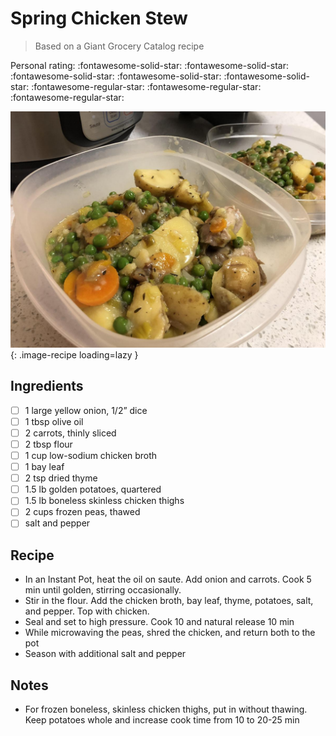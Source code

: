 # Spring Chicken Stew

> Based on a Giant Grocery Catalog recipe

<!-- {cts} rating=2; (User can specify rating on scale of 1-5) -->

Personal rating: :fontawesome-solid-star: :fontawesome-solid-star: :fontawesome-solid-star: :fontawesome-solid-star: :fontawesome-solid-star: :fontawesome-regular-star: :fontawesome-regular-star: :fontawesome-regular-star:

<!-- {cte} -->

<!-- {cts} name_image=spring_chicken_stew.jpeg; (User can specify image name) -->

![spring_chicken_stew.jpeg](./spring_chicken_stew.jpeg){: .image-recipe loading=lazy }

<!-- {cte} -->

## Ingredients

- [ ] 1 large yellow onion, 1/2” dice
- [ ] 1 tbsp olive oil
- [ ] 2 carrots, thinly sliced
- [ ] 2 tbsp flour
- [ ] 1 cup low-sodium chicken broth
- [ ] 1 bay leaf
- [ ] 2 tsp dried thyme
- [ ] 1.5 lb golden potatoes, quartered
- [ ] 1.5 lb boneless skinless chicken thighs
- [ ] 2 cups frozen peas, thawed
- [ ] salt and pepper

## Recipe

- In an Instant Pot, heat the oil on saute. Add onion and carrots. Cook 5 min until golden, stirring occasionally.
- Stir in the flour. Add the chicken broth, bay leaf, thyme, potatoes, salt, and pepper. Top with chicken.
- Seal and set to high pressure. Cook 10 and natural release 10 min
- While microwaving the peas, shred the chicken, and return both to the pot
- Season with additional salt and pepper

## Notes

- For frozen boneless, skinless chicken thighs, put in without thawing. Keep potatoes whole and increase cook time from 10 to 20-25 min
